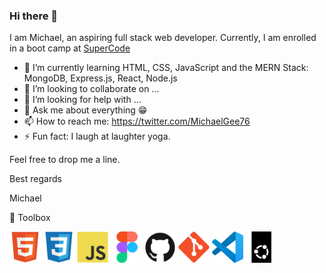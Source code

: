 ### Hi there 👋

<!--
**MichaelGee76/MichaelGee76** is a ✨ _special_ ✨ repository because its `README.md` (this file) appears on your GitHub profile.
-->
I am Michael, an aspiring full stack web developer. Currently, I am enrolled in a boot camp at <a href="https://www.super-code.de/bootcamps/fullstack">SuperCode</a>

- 🌱 I’m currently learning HTML, CSS, JavaScript and the MERN Stack: MongoDB, Express.js, React, Node.js
- 👯 I’m looking to collaborate on ...
- 🤔 I’m looking for help with ...
- 💬 Ask me about everything 😁
- 📫 How to reach me: https://twitter.com/MichaelGee76
- ⚡ Fun fact: I laugh at laughter yoga.

Feel free to drop me a line.

Best regards

Michael

🧰 Toolbox

<img src="https://github.com/devicons/devicon/blob/master/icons/html5/html5-original.svg" alt="HTML Logo" width="50" height="50"/> <img src="https://github.com/devicons/devicon/blob/master/icons/css3/css3-original.svg" alt="CSS Logo" width="50" height="50"/> <img src="https://github.com/devicons/devicon/blob/master/icons/javascript/javascript-original.svg" alt="JavaScript Logo" width="50" height="50"/> <img src="https://github.com/devicons/devicon/blob/master/icons/figma/figma-original.svg" alt="Figma Logo" width="50" height="50"/> <img src="https://github.com/devicons/devicon/blob/master/icons/github/github-original.svg" alt="Github Logo" width="50" height="50"/> <img src="https://github.com/devicons/devicon/blob/master/icons/git/git-original.svg" alt="Git Logo" width="50" height="50"/>  <img src="https://github.com/devicons/devicon/blob/master/icons/vscode/vscode-original.svg" alt="VSCode Logo" width="50" height="50"/> <img src="https://github.com/devicons/devicon/blob/master/icons/ubuntu/ubuntu-plain.svg" alt="Ubuntu Logo" width="50" height="50"/>
